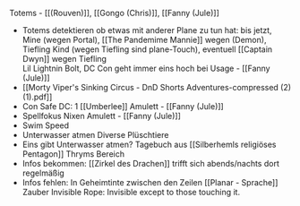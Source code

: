 Totems - [[(Rouven)]], [[Gongo (Chris)]], [[Fanny (Jule)]]
- Totems detektieren ob etwas mit anderer Plane zu tun hat: bis jetzt, Mine (wegen Portal), [[The Pandemime Mannie]] wegen (Demon), Tiefling Kind (wegen Tiefling sind plane-Touch), eventuell  [[Captain Dwyn]] wegen Tiefling  
Lil Lightnin Bolt, DC Con geht immer eins hoch bei Usage - [[Fanny (Jule)]]
- [[Morty Viper's Sinking Circus - DnD Shorts Adventures-compressed (2) (1).pdf]]
- Con Safe DC: 1
[[Umberlee]] Amulett - [[Fanny (Jule)]]
- Spellfokus
Nixen Amulett - [[Fanny (Jule)]]
- Swim Speed
- Unterwasser atmen
Diverse Plüschtiere
- Eins gibt Unterwasser atmen? 
Tagebuch aus [[Silberhemls religiöses Pentagon]] Thryms Bereich
- Infos bekommen: [[Zirkel des Drachen]] trifft sich abends/nachts dort regelmäßig
- Infos fehlen: In Geheimtinte zwischen den Zeilen [[Planar - Sprache]] Zauber
Invisible Rope: Invisible except to those touching it.
